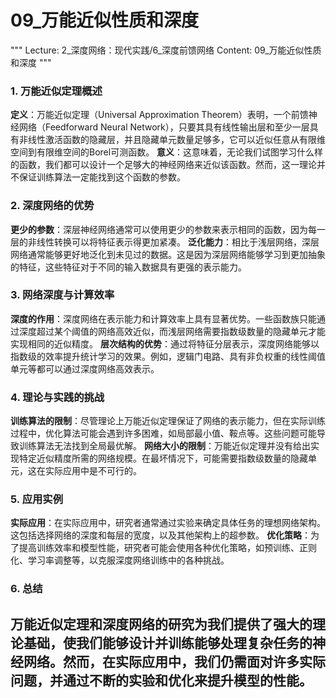 # 09_万能近似性质和深度
"""
Lecture: 2_深度网络：现代实践/6_深度前馈网络
Content: 09_万能近似性质和深度
"""
### 1. 万能近似定理概述
**定义**：万能近似定理（Universal Approximation Theorem）表明，一个前馈神经网络（Feedforward Neural Network），只要其具有线性输出层和至少一层具有非线性激活函数的隐藏层，并且隐藏单元数量足够多，它可以近似任意从有限维空间到有限维空间的Borel可测函数。
**意义**：这意味着，无论我们试图学习什么样的函数，我们都可以设计一个足够大的神经网络来近似该函数。然而，这一理论并不保证训练算法一定能找到这个函数的参数。
### 2. 深度网络的优势
**更少的参数**：深层神经网络通常可以使用更少的参数来表示相同的函数，因为每一层的非线性转换可以将特征表示得更加紧凑。
**泛化能力**：相比于浅层网络，深层网络通常能够更好地泛化到未见过的数据。这是因为深层网络能够学习到更加抽象的特征，这些特征对于不同的输入数据具有更强的表示能力。
### 3. 网络深度与计算效率
**深度的作用**：深度网络在表示能力和计算效率上具有显著优势。一些函数族只能通过深度超过某个阈值的网络高效近似，而浅层网络需要指数级数量的隐藏单元才能实现相同的近似精度。
**层次结构的优势**：通过将特征分层表示，深度网络能够以指数级的效率提升统计学习的效果。例如，逻辑门电路、具有非负权重的线性阈值单元等都可以通过深度网络高效表示。
### 4. 理论与实践的挑战
**训练算法的限制**：尽管理论上万能近似定理保证了网络的表示能力，但在实际训练过程中，优化算法可能会遇到许多困难，如局部最小值、鞍点等。这些问题可能导致训练算法无法找到全局最优解。
**网络大小的限制**：万能近似定理并没有给出实现特定近似精度所需的网络规模。在最坏情况下，可能需要指数级数量的隐藏单元，这在实际应用中是不可行的。
### 5. 应用实例
**实际应用**：在实际应用中，研究者通常通过实验来确定具体任务的理想网络架构。这包括选择网络的深度和每层的宽度，以及其他架构上的超参数。
**优化策略**：为了提高训练效率和模型性能，研究者可能会使用各种优化策略，如预训练、正则化、学习率调整等，以克服深度网络训练中的各种挑战。
### 6. 总结
万能近似定理和深度网络的研究为我们提供了强大的理论基础，使我们能够设计并训练能够处理复杂任务的神经网络。然而，在实际应用中，我们仍需面对许多实际问题，并通过不断的实验和优化来提升模型的性能。
---
